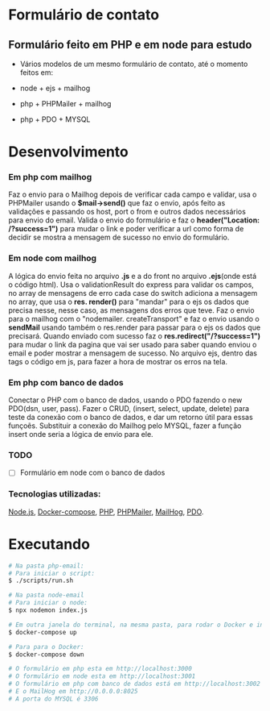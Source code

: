# Formulário de contato

## Formulário feito em **PHP** e em **node** para estudo

- Vários modelos de um mesmo formulário de contato, até o momento feitos em:

- node + ejs + mailhog
- php + PHPMailer + mailhog
- php + PDO + MYSQL

# Desenvolvimento

### Em php com mailhog

Faz o envio para o Mailhog depois de verificar cada campo e validar, usa o PHPMailer
usando o **$mail->send()** que faz o envio, após feito as validações e passando os
host, port o from e outros dados necessários para envio do email. Valida o envio do
formulário e faz o **header("Location: /?success=1")** para mudar o link e poder
verificar a url como forma de decidir se mostra a mensagem de sucesso no envio do
formulário.

### Em node com mailhog

A lógica do envio feita no arquivo **.js** e a do front no arquivo **.ejs**(onde está
o código html). Usa o validationResult do express para validar os campos, no array de
mensagens de erro cada case do switch adiciona a mensagem no array, que usa o **res.
render()** para "mandar" para o ejs os dados que precisa nesse, nesse caso, as
mensagens dos erros que teve. Faz o envio para o mailhog com o "nodemailer.
createTransport" e faz o envio usando o **sendMail** usando também o res.render para passar para o ejs os dados que precisará.
Quando enviado com sucesso faz o **res.redirect("/?success=1")** para mudar o link da
pagina que vai ser usado para saber quando enviou o email e poder mostrar a mensagem
de sucesso. No arquivo ejs, dentro das tags o código em js, para fazer a hora de mostrar os erros na tela.

### Em php com banco de dados

Conectar o PHP com o banco de dados, usando o PDO fazendo o new PDO(dsn, user, pass).
Fazer o CRUD, (insert, select, update, delete) para teste da conexão com o banco de dados, e dar um retorno útil para essas funçoẽs.
Substituir a conexão do Mailhog pelo MYSQL, fazer a função insert onde seria a lógica de envio para ele.

### TODO

- [ ] Formulário em node com o banco de dados

### Tecnologias utilizadas:

[Node.js](https://nodejs.org/en/),
[Docker-compose](https://docs.docker.com/compose/install/),
[PHP](https://www.php.net/manual/pt_BR/install),
[PHPMailer](https://github.com/PHPMailer/PHPMailer),
[MailHog](https://github.com/mailhog/MailHog),
[PDO](https://www.php.net/manual/pt_BR/book.pdo.php).

# Executando

```bash
# Na pasta php-email:
# Para iniciar o script:
$ ./scripts/run.sh

# Na pasta node-email
# Para iniciar o node:
$ npx nodemon index.js

# Em outra janela do terminal, na mesma pasta, para rodar o Docker e iniciar o Mailhog e o MYSQL
$ docker-compose up

# Para para o Docker:
$ docker-compose down

# O formulário em php esta em http://localhost:3000
# O formulário em node esta em http://localhost:3001
# O formulário em php com banco de dados está em http://localhost:3002
# E o MailHog em http://0.0.0.0:8025
# A porta do MYSQL é 3306
```
